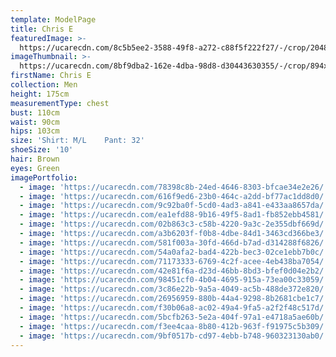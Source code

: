 ```yaml
---
template: ModelPage
title: Chris E
featuredImage: >-
  https://ucarecdn.com/8c5b5ee2-3588-49f8-a272-c88f5f222f27/-/crop/2048x1053/0,0/-/preview/
imageThumbnail: >-
  https://ucarecdn.com/8bf9dba2-162e-4dba-98d8-d30443630355/-/crop/894x1043/170,0/-/preview/
firstName: Chris E
collection: Men
height: 175cm
measurementType: chest
bust: 110cm
waist: 90cm
hips: 103cm
size: 'Shirt: M/L    Pant: 32'
shoeSize: '10'
hair: Brown
eyes: Green
imagePortfolio:
  - image: 'https://ucarecdn.com/78398c8b-24ed-4646-8303-bfcae34e2e26/'
  - image: 'https://ucarecdn.com/616f9ed6-23b0-464c-a2dd-bf77ac1dd8d0/'
  - image: 'https://ucarecdn.com/9c92ba0f-5cd0-4ad3-a841-e433aa8657da/'
  - image: 'https://ucarecdn.com/ea1efd88-9b16-49f5-8ad1-fb852ebb4581/'
  - image: 'https://ucarecdn.com/02b863c3-c58b-4220-9a3c-2e355dbf669d/'
  - image: 'https://ucarecdn.com/a3b6203f-f0b8-4dbe-84d1-3463cd366be3/'
  - image: 'https://ucarecdn.com/581f003a-30fd-466d-b7ad-d314288f6826/'
  - image: 'https://ucarecdn.com/54a0afa2-bad4-422b-bec3-02ce1ebb7b0c/'
  - image: 'https://ucarecdn.com/71173333-6769-4c2f-acee-4eb438ba7054/'
  - image: 'https://ucarecdn.com/42e81f6a-d23d-46bb-8bd3-bfef0d04e2b2/'
  - image: 'https://ucarecdn.com/98451cf0-4b04-4695-915a-73ea00c33059/'
  - image: 'https://ucarecdn.com/3c86e22b-9a5a-4049-ac5b-488de372e820/'
  - image: 'https://ucarecdn.com/26956959-880b-44a4-9298-8b2681cbe1c7/'
  - image: 'https://ucarecdn.com/f30b06a8-ac02-49a4-9fa5-a2f2f48c517d/'
  - image: 'https://ucarecdn.com/5bcfb263-5e2a-404f-97a1-e4718a5ae60b/'
  - image: 'https://ucarecdn.com/f3ee4caa-8b80-412b-963f-f91975c5b309/'
  - image: 'https://ucarecdn.com/9bf0517b-cd97-4ebb-b748-960323130ab0/'
---
```


